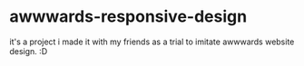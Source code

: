 # awwwards-responsive-design
it's a project i made it with my friends as a trial to imitate awwwards website design. :D
